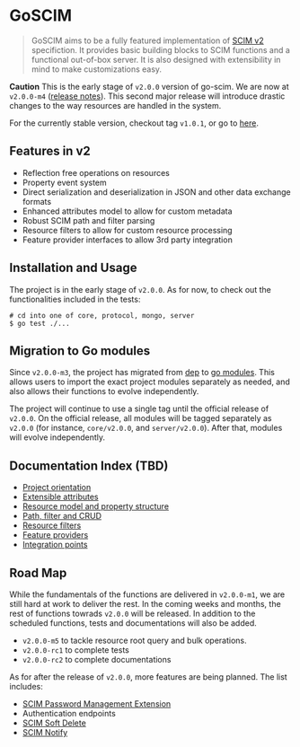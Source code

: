 # GoSCIM

> GoSCIM aims to be a fully featured implementation of [SCIM v2](http://www.simplecloud.info/) specifiction. It provides basic building blocks to SCIM functions and a functional out-of-box server. It is also designed with extensibility in mind to make customizations easy.

**Caution** This is the early stage of `v2.0.0` version of go-scim. We are now at `v2.0.0-m4` ([release notes](https://github.com/imulab/go-scim/releases/tag/v2.0.0-m4)). This second major release will introduce drastic changes to the way resources are handled in the system. 

For the currently stable version, checkout tag `v1.0.1`, or go to [here](https://github.com/imulab/go-scim/tree/v1.0.1).

## Features in v2

- Reflection free operations on resources
- Property event system
- Direct serialization and deserialization in JSON and other data exchange formats
- Enhanced attributes model to allow for custom metadata
- Robust SCIM path and filter parsing
- Resource filters to allow for custom resource processing
- Feature provider interfaces to allow 3rd party integration

## Installation and Usage

The project is in the early stage of `v2.0.0`. As for now, to check out the functionalities included in the tests:

```
# cd into one of core, protocol, mongo, server
$ go test ./...
```

## Migration to Go modules

Since `v2.0.0-m3`, the project has migrated from [dep](https://golang.github.io/dep/) to [go modules](https://github.com/golang/go/wiki/Modules). This allows users to import the exact project modules separately as needed, and also allows their functions to evolve independently.

The project will continue to use a single tag until the official release of `v2.0.0`. On the official release, all modules will be tagged separately as
`v2.0.0` (for instance, `core/v2.0.0`, and `server/v2.0.0`). After that, modules will evolve independently.

## Documentation Index (TBD)

- [Project orientation](#)
- [Extensible attributes](#)
- [Resource model and property structure](#)
- [Path, filter and CRUD](#)
- [Resource filters](#)
- [Feature providers](#)
- [Integration points](#)

## Road Map

While the fundamentals of the functions are delivered in `v2.0.0-m1`, we are still hard at work to deliver the rest. In the coming weeks and months, the rest of functions towrads `v2.0.0` will be released.
In addition to the scheduled functions, tests and documentations will also be added.

- `v2.0.0-m5` to tackle resource root query and bulk operations.
- `v2.0.0-rc1` to complete tests
- `v2.0.0-rc2` to complete documentations

As for after the release of `v2.0.0`, more features are being planned. The list includes:
- [SCIM Password Management Extension](https://tools.ietf.org/id/draft-hunt-scim-password-mgmt-00.txt)
- Authentication endpoints
- [SCIM Soft Delete](https://tools.ietf.org/id/draft-ansari-scim-soft-delete-00.txt)
- [SCIM Notify](https://tools.ietf.org/id/draft-hunt-scim-notify-00.txt)
